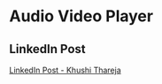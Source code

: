 # Audio Video Player



## LinkedIn Post 

[LinkedIn Post - Khushi Thareja](https://www.linkedin.com/posts/khushi-thareja_flutter-is-googles-ui-toolkit-for-building-activity-6707967319093628928-Q2Nx/)
